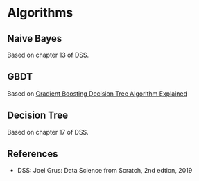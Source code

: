# Algorithms

## Naive Bayes

Based on chapter 13 of DSS.

## GBDT

Based on [Gradient Boosting Decision Tree Algorithm Explained](https://towardsdatascience.com/machine-learning-part-18-boosting-algorithms-gradient-boosting-in-python-ef5ae6965be4)

## Decision Tree

Based on chapter 17 of DSS.

## References

* DSS: Joel Grus: Data Science from Scratch, 2nd edtion, 2019
